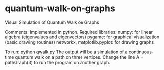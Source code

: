 quantum-walk-on-graphs
======================

Visual Simulation of Quantum Walk on Graphs

Comments:
Implemented in python.
Required libraries:
  numpy: for linear algebra (eigenvalues and eigenvectors)
  pygame: for graphical visualization (basic drawing routines)
  networkx, matplotlib.pyplot: for drawing graphs

To run:
  python qwalk.py
The output will be a simulation of a continuous-time quantum walk on a path on three vertices.
Change the line 
  A = pathGraph(3)
to run the program on another graph.
